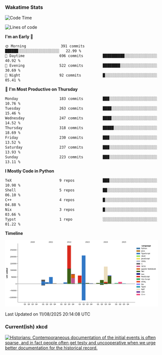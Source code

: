 ### Wakatime Stats
<!--START_SECTION:waka-->
![Code Time](http://img.shields.io/badge/Code%20Time-3%2C354%20hrs%2013%20mins-blue)

![Lines of code](https://img.shields.io/badge/From%20Hello%20World%20I%27ve%20Written-973.1%20thousand%20lines%20of%20code-blue)

**I'm an Early 🐤** 

```text
🌞 Morning                391 commits         ██████░░░░░░░░░░░░░░░░░░░   22.99 % 
🌆 Daytime                696 commits         ██████████░░░░░░░░░░░░░░░   40.92 % 
🌃 Evening                522 commits         ████████░░░░░░░░░░░░░░░░░   30.69 % 
🌙 Night                  92 commits          █░░░░░░░░░░░░░░░░░░░░░░░░   05.41 % 
```
📅 **I'm Most Productive on Thursday** 

```text
Monday                   183 commits         ███░░░░░░░░░░░░░░░░░░░░░░   10.76 % 
Tuesday                  263 commits         ████░░░░░░░░░░░░░░░░░░░░░   15.46 % 
Wednesday                247 commits         ████░░░░░░░░░░░░░░░░░░░░░   14.52 % 
Thursday                 318 commits         █████░░░░░░░░░░░░░░░░░░░░   18.69 % 
Friday                   230 commits         ███░░░░░░░░░░░░░░░░░░░░░░   13.52 % 
Saturday                 237 commits         ███░░░░░░░░░░░░░░░░░░░░░░   13.93 % 
Sunday                   223 commits         ███░░░░░░░░░░░░░░░░░░░░░░   13.11 % 
```


**I Mostly Code in Python** 

```text
TeX                      9 repos             ███░░░░░░░░░░░░░░░░░░░░░░   10.98 % 
Shell                    5 repos             ██░░░░░░░░░░░░░░░░░░░░░░░   06.10 % 
C++                      4 repos             █░░░░░░░░░░░░░░░░░░░░░░░░   04.88 % 
Nix                      3 repos             █░░░░░░░░░░░░░░░░░░░░░░░░   03.66 % 
Typst                    1 repo              ░░░░░░░░░░░░░░░░░░░░░░░░░   01.22 % 
```



**Timeline**

![Lines of Code chart](https://raw.githubusercontent.com/joshuajeschek/joshuajeschek/main/assets/bar_graph.png)


 Last Updated on 11/08/2025 20:14:08 UTC
<!--END_SECTION:waka-->

### Current(ish) xkcd
<a id="xkcd-a" title="Historians: Contemporaneous documentation of the initial events is often sparse, and in fact people often get testy and uncooperative when we urge better documentation for the historical record." href="https://www.xkcd.com" target="_blank">
        <img align="center" id="xkcd-img" src="https://imgs.xkcd.com/comics/where_babies_come_from.png" alt="Historians: Contemporaneous documentation of the initial events is often sparse, and in fact people often get testy and uncooperative when we urge better documentation for the historical record." height=300 />
</a>

